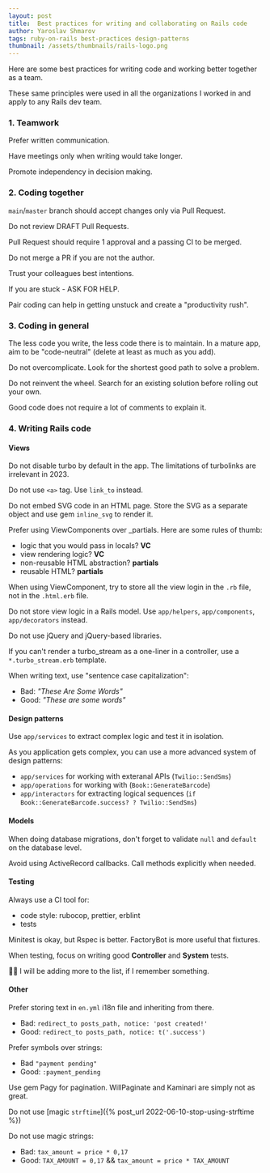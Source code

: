 ```yaml
---
layout: post
title:  Best practices for writing and collaborating on Rails code
author: Yaroslav Shmarov
tags: ruby-on-rails best-practices design-patterns
thumbnail: /assets/thumbnails/rails-logo.png
---
```


Here are some best practices for writing code and working better together as a team.

These same principles were used in all the organizations I worked in and apply to any Rails dev team.

### 1. Teamwork

Prefer written communication.

Have meetings only when writing would take longer.

Promote independency in decision making.

### 2. Coding together

`main`/`master` branch should accept changes only via Pull Request.

Do not review DRAFT Pull Requests.

Pull Request should require 1 approval and a passing CI to be merged.

Do not merge a PR if you are not the author.

Trust your colleagues best intentions.

If you are stuck - ASK FOR HELP.

Pair coding can help in getting unstuck and create a "productivity rush".

### 3. Coding in general

The less code you write, the less code there is to maintain. In a mature app, aim to be "code-neutral" (delete at least as much as you add).

Do not overcomplicate. Look for the shortest good path to solve a problem.

Do not reinvent the wheel. Search for an existing solution before rolling out your own.

Good code does not require a lot of comments to explain it.

### 4. Writing Rails code

#### Views

Do not disable turbo by default in the app. The limitations of turbolinks are irrelevant in 2023.

Do not use `<a>` tag. Use `link_to` instead.

Do not embed SVG code in an HTML page. Store the SVG as a separate object and use gem `inline_svg` to render it.

Prefer using ViewComponents over _partials. Here are some rules of thumb:
- logic that you would pass in locals? **VC**
- view rendering logic? **VC**
- non-reusable HTML abstraction? **partials**
- reusable HTML? **partials**

When using ViewComponent, try to store all the view login in the `.rb` file, not in the `.html.erb` file.

Do not store view logic in a Rails model. Use `app/helpers`, `app/components`, `app/decorators` instead.

Do not use jQuery and jQuery-based libraries.

If you can't render a turbo_stream as a one-liner in a controller, use a `*.turbo_stream.erb` template.

When writing text, use "sentence case capitalization":
- Bad: *"These Are Some Words"*
- Good: *"These are some words"*

#### Design patterns

Use `app/services` to extract complex logic and test it in isolation.

As you application gets complex, you can use a more advanced system of design patterns:
- `app/services` for working with exteranal APIs (`Twilio::SendSms`)
- `app/operations` for working with (`Book::GenerateBarcode`)
- `app/interactors` for extracting logical sequences (`if Book::GenerateBarcode.success? ? Twilio::SendSms`)

#### Models

When doing database migrations, don't forget to validate `null` and `default` on the database level.

Avoid using ActiveRecord callbacks. Call methods explicitly when needed.

#### Testing

Always use a CI tool for:
- code style: rubocop, prettier, erblint
- tests

Minitest is okay, but Rspec is better. FactoryBot is more useful that fixtures.

When testing, focus on writing good **Controller** and **System** tests.

🤔💭 I will be adding more to the list, if I remember something.

#### Other

Prefer storing text in `en.yml` i18n file and inheriting from there.
- Bad: `redirect_to posts_path, notice: 'post created!'`
- Good: `redirect_to posts_path, notice: t('.success')`

Prefer symbols over strings:
- Bad `"payment pending"`
- Good: `:payment_pending`

Use gem Pagy for pagination. WillPaginate and Kaminari are simply not as great.

Do not use [magic `strftime`]({% post_url 2022-06-10-stop-using-strftime %})

Do not use magic strings:
- Bad: `tax_amount = price * 0,17`
- Good: `TAX_AMOUNT = 0,17` && `tax_amount = price * TAX_AMOUNT`
